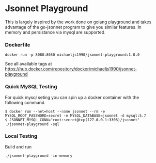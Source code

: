 Jsonnet Playground
==================

This is largely inspired by the work done on golang playground 
and takes advantage of the go-jsonnet program to give you
similar features. In memory and persistance via mysql are
supported.

### Dockerfile

```
docker run -p 8080:8080 michaeljs1990/jsonnet-playground:1.0.0
```

See all available tags at https://hub.docker.com/repository/docker/michaeljs1990/jsonnet-playground


### Quick MySQL Testing

For quick mysql seting you can spin up a docker container with the
following command.

```
$ docker run --net=host --name jsonnet --rm -e MYSQL_ROOT_PASSWORD=secret -e MYSQL_DATABASE=jsonnet -d mysql:5.7
$ JSONNET_MYSQL_CONN="root:secret@tcp(127.0.0.1:3306)/jsonnet" ./jsonnet-playground -sql
```

### Local Testing

Build and run

```
./jsonnet-playground -in-memory
```
